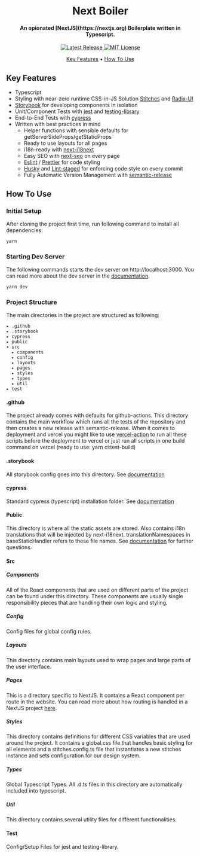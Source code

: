 <div align="center"><h1>Next Boiler</h1></div>

<h4 align="center">An opionated [NextJS](https://nextjs.org) Boilerplate written in Typescript.</h4>

<p align="center">
  <a href="https://github.com/tim-richter/next-boiler/releases/latest" aria-label="Latest Release Link">
    <img src="https://img.shields.io/github/v/release/tim-richter/next-boiler" alt="Latest Release">
  </a>
  <a href="https://github.com/tim-richter/next-boiler/blob/main/LICENSE" aria-label="MIT License Link">
    <img src="https://img.shields.io/github/license/tim-richter/next-boiler" alt="MIT License">
  </a>
</p>

<p align="center">
  <a href="#key-features">Key Features</a> •
  <a href="#how-to-use">How To Use</a>
</p>

## Key Features

* Typescript
* Styling with near-zero runtime CSS-in-JS Solution [Stitches](https://stitches.dev/docs/introduction) and [Radix-UI](https://www.radix-ui.com/)
* [Storybook](https://storybook.js.org/docs/react/get-started/introduction) for developing components in isolation
* Unit/Component Tests with [jest](https://jestjs.io/) and [testing-library](https://testing-library.com/docs/react-testing-library/intro)
* End-to-End Tests with [cypress](https://docs.cypress.io/guides/overview/why-cypress#In-a-nutshell)
* Written with best practices in mind
  - Helper functions with sensible defaults for getServerSideProps/getStaticProps
  - Ready to use layouts for all pages
  - i18n-ready with [next-i18next](https://github.com/isaachinman/next-i18next)
  - Easy SEO with [next-seo](https://github.com/garmeeh/next-seo) on every page
  - [Eslint](https://eslint.org/) / [Prettier](https://prettier.io/) for code styling
  - [Husky](https://typicode.github.io/husky/#/) and [Lint-staged](https://github.com/okonet/lint-staged) for enforcing code style on every commit
  - Fully Automatic Version Management with [semantic-release](https://github.com/semantic-release/semantic-release)

## How To Use

### Initial Setup
After cloning the project first time, run following command to install all dependencies:
```sh
yarn
```

### Starting Dev Server
The following commands starts the dev server on http://localhost:3000. You can
read more about the dev server in the
[documentation](https://nextjs.org/docs/api-reference/cli#development).
```sh
yarn dev
```

### Project Structure
The main directories in the project are structured as following:
```
▸ .github
▸ .storybook
▸ cypress
▸ public
▾ src
  ▸ components
  ▸ config
  ▸ layouts
  ▸ pages
  ▸ styles
  ▸ types
  ▸ util
▸ test
```

#### .github
The project already comes with defaults for github-actions. This directory contains
the main workflow which runs all the tests of the repository and then creates a new release
with semantic-release. When it comes to deployment and vercel you might like to
use [vercel-action](https://github.com/marketplace/actions/vercel-action) to run
all these scripts before the deployment to vercel or just run all scripts
in one build command on vercel (ready to use: yarn ci:test-build)

#### .storybook
All storybook config goes into this directory. See
[documentation](https://storybook.js.org/docs/react/configure/overview)

#### cypress
Standard cypress (typescript) installation folder. See
[documentation](https://docs.cypress.io/guides/core-concepts/writing-and-organizing-tests#Folder-structure)

#### Public
This directory is where all the static assets are stored. Also contains i18n translations
that will be injected by next-i18next. translationNamespaces in baseStaticHandler refers to
these file names. See [documentation](https://nextjs.org/docs/basic-features/static-file-serving)
for further questions.

#### Src

##### Components
All of the React components that are used on different parts of the project can
be found under this directory. These components are usually single responsibility
pieces that are handling their own logic and styling.

##### Config
Config files for global config rules.

##### Layouts
This directory contains main layouts used to wrap pages and large parts of the
user interface.

##### Pages
This is a directory specific to NextJS. It contains a React component per
route in the website. You can
read more about how routing is handled in a NextJS project
[here](https://nextjs.org/docs/basic-features/pages).

##### Styles
This directory contains definitions for different CSS variables that are used
around the project. It contains a global.css file that handles basic styling for all
elements and a stitches.config.ts file that instantiates a new stitches instance
and sets configuration for our design system.

##### Types
Global Typescript Types. All .d.ts files in this directory are automatically
included into typescript.

##### Util
This directory contains several utility files for different functionalities.

#### Test
Config/Setup Files for jest and testing-library.
